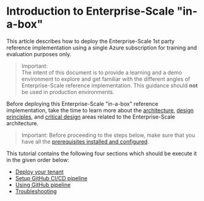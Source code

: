 # Introduction to Enterprise-Scale "in-a-box"

This article describes how to deploy the Enterprise-Scale 1st party reference implementation using a single Azure subscription for training and evaluation purposes only.

> Important:  
> The intent of this document is to provide a learning and a demo environment to explore and get familiar with the different angles of Enterprise-Scale reference implementation. This guidance should **not** be used in production environments.

Before deploying this Enterprise-Scale "in-a-box" reference implementation, take the time to learn more about the [architecture](https://docs.microsoft.com/en-us/azure/cloud-adoption-framework/ready/enterprise-scale/architecture), [design principles](https://docs.microsoft.com/en-us/azure/cloud-adoption-framework/ready/enterprise-scale/design-principles), and [critical design](https://docs.microsoft.com/en-us/azure/cloud-adoption-framework/ready/enterprise-scale/design-guidelines#critical-design-areas) areas related to the Enterprise-Scale architecture.

>Important:
>Before proceeding to the steps below, make sure that you have all the [prerequisites installed and configured](../Deploy/getting-started.md).

This tutorial contains the following four sections which should be execute it in the given order below:

* [Deploy your tenant](./deploy-tenant.md)
* [Setup GitHub CI/CD pipeline](./setup-git-cicd.md)
* [Using GitHub pipeline](./use-git-pipeline.md)
* [Troubleshooting](./troubleshooting.md)
